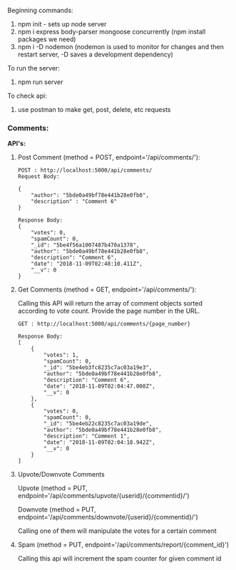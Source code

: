 Beginning commands:
1) npm init - sets up node server
2) npm i express body-parser mongoose concurrently (npm install packages we need)
3) npm i -D nodemon (nodemon is used to monitor for changes and then restart server, -D saves a development dependency)



To run the server:
1) npm run server

To check api:
1) use postman to make get, post, delete, etc requests


### Comments:

**API's:**
1.  Post Comment (method = POST, endpoint='/api/comments/'):

    ```
    POST : http://localhost:5000/api/comments/
    Request Body:
    
    {
        "author": "5bde0a49bf78e441b28e0fb8",
        "description" : "Comment 6"
    }
    
    Response Body:
    {
        "votes": 0,
        "spamCount": 0,
        "_id": "5be4f56a1007487b470a1378",
        "author": "5bde0a49bf78e441b28e0fb8",
        "description": "Comment 6",
        "date": "2018-11-09T02:48:10.411Z",
        "__v": 0
    }
    ```
   
2.  Get Comments (method = GET, endpoint='/api/comments/'):
    
    Calling this API will return the array of comment objects sorted according to vote count. Provide the page number in the URL.
    ```
    GET : http://localhost:5000/api/comments/{page_number}
    
    Response Body:
    [
        {
            "votes": 1,
            "spamCount": 0,
            "_id": "5be4eb3fc8235c7ac03a19e3",
            "author": "5bde0a49bf78e441b28e0fb8",
            "description": "Comment 6",
            "date": "2018-11-09T02:04:47.008Z",
            "__v": 0
        },
        {
            "votes": 0,
            "spamCount": 0,
            "_id": "5be4eb22c8235c7ac03a19de",
            "author": "5bde0a49bf78e441b28e0fb8",
            "description": "Comment 1",
            "date": "2018-11-09T02:04:18.942Z",
            "__v": 0
        }
    ]
    
    ```

3.  Upvote/Downvote Comments
    
    Upvote (method = PUT, endpoint='/api/comments/upvote/{userid}/{commentid}/')
   
    Downvote (method = PUT, endpoint='/api/comments/downvote/{userid}/{commentid}/')
   
    Calling one of them will manipulate the votes for a certain comment
   
4.  Spam (method = PUT, endpoint='/api/comments/report/{comment_id}')
    
    Calling this api will increment the spam counter for given comment id
